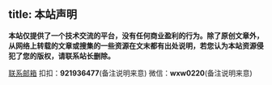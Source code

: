 title: 本站声明
---
**本站仅提供了一个技术交流的平台，没有任何商业盈利的行为。除了原创文章外，从网络上转载的文章或搜集的一些资源在文末都有出处说明，若您认为本站资源侵犯了您的版权，请联系站长删除。**

<a href="mailto:itoajm@163.com">联系邮箱</a>
扣扣：**921936477**(备注说明来意)
微信：**wxw0220**(备注说明来意)